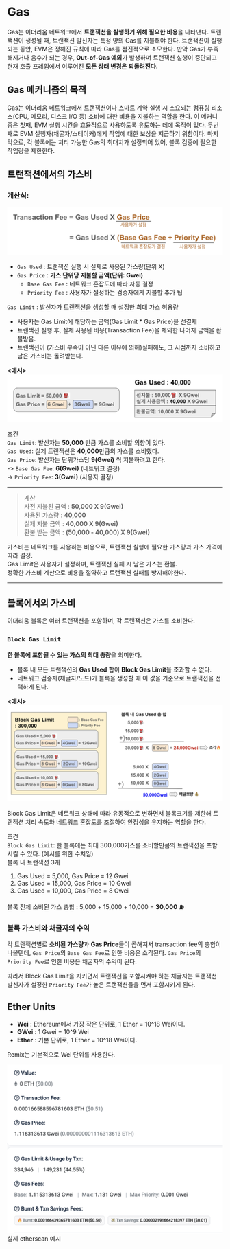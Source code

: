 # Gas
Gas는 이더리움 네트워크에서 **트랜잭션을 실행하기 위해 필요한 비용**을 나타낸다. 트랜잭션이 생성될 때, 트랜잭션 발신자는 특정 양의 Gas를 지불해야 한다. 트랜잭션이 실행되는 동안, EVM은 정해진 규칙에 따라 Gas를 점진적으로 소모한다. 만약 Gas가 부족해지거나 음수가 되는 경우, **Out-of-Gas 예외**가 발생하며 트랜잭션 실행이 중단되고 현재 호출 프레임에서 이루어진 **모든 상태 변경은 되돌려진다.**

## Gas 메커니즘의 목적
Gas는 이더리움 네트워크에서 트랜잭션이나 스마트 계약 실행 시 소요되는 컴퓨팅 리소스(CPU, 메모리, 디스크 I/O 등) 소비에 대한 비용을 지불하는 역할을 한다. 
이 메커니즘은 첫째, EVM 실행 시간을 효율적으로 사용하도록 유도하는 데에 목적이 있다. 두번째로 EVM 실행자(채굴자/스테이커)에게 작업에 대한 보상을 지급하기 위함이다. 마지막으로, 각 블록에는 처리 가능한 Gas의 최대치가 설정되어 있어, 블록 검증에 필요한 작업량을 제한한다. 

## 트랜잭션에서의 가스비

### 계산식:  
![트랜잭션 가스비](../image/transaction_fee.png)  
* `Gas Used` : 트랜잭션 실행 시 실제로 사용된 가스량(단위 X)  
* `Gas Price` : **가스 단위당 지불할 금액(단위: Gwei)**
    * `Base Gas Fee` : 네트워크 혼잡도에 따라 자동 결정
    * `Priority Fee` : 사용자가 설정하는 검증자에게 지불할 추가 팁


 `Gas Limit` : 발신자가 트랜잭션을 생성할 때 설정한 최대 가스 허용량 
 * 사용자는 Gas Limit에 해당하는 금액(Gas Limit * Gas Price)을 선결제
 * 트랜잭션 실행 후, 실제 사용된 비용(Transaction Fee)을 제외한 나머지 금액을 환불받음.
 * 트랜잭션이 (가스비 부족이 아닌 다른 이유에 의해)실패해도, 그 시점까지 소비하고 남은 가스비는 돌려받는다. 

**<예시>**
![gas](../image/transaction_gasfee.png)

 조건  
`Gas Limit`: 발신자는 **50,000** 만큼 가스를 소비할 의향이 있다.   
`Gas Used`: 실제 트랜잭션은 **40,000**만큼의 가스를 소비했다.  
`Gas Price`: 발신자는 단위가스당 **9(Gwei)** 씩 지불하려고 한다.   
-> `Base Gas Fee`: **6(Gwei)** (네트워크 결정)   
-> `Priority Fee`: **3(Gwei)** (사용자 결정) 

---
>계산  
사전 지불된 금액 : **50,000 X 9(Gwei)**    
사용된 가스량 : **40,000**  
실제 지불 금액 : **40,000 X 9(Gwei)**  
환불 받는 금액 : **(50,000 - 40,000) X 9(Gwei)**


가스비는 네트워크를 사용하는 비용으로, 트랜잭션 실행에 필요한 가스량과 가스 가격에 따라 결정.  
Gas Limit은 사용자가 설정하며, 트랜잭션 실패 시 남은 가스는 환불.  
정확한 가스비 계산으로 비용을 절약하고 트랜잭션 실패를 방지해야한다.


 ---
## 블록에서의 가스비
이더리움 블록은 여러 트랜잭션을 포함하며, 각 트랜잭션은 가스를 소비한다. 

### `Block Gas Limit`
**한 블록에 포함될 수 있는 가스의 최대 총량**을 의미한다.
* 블록 내 모든 트랜잭션의 **Gas Used** 합이 **Block Gas Limit**을 초과할 수 없다.
* 네트워크 검증자(채굴자/노드)가 블록을 생성할 때 이 값을 기준으로 트랜잭션을 선택하게 된다. 

**<예시>**
![gas](../image/block_gasfee.png)

Block Gas Limit은 네트워크 상태에 따라 유동적으로 변하면서 블록크기를 제한해 트랜잭션 처리 속도와 네트워크 혼잡도를 조절하여 안정성을 유지하는 역할을 한다. 

조건  
`Block Gas Limit`: 한 블록에는 최대 300,000가스를 소비할만큼의 트랜잭션을 포함시킬 수 있다. (예시를 위한 수치임)  
블록 내 트랜잭션 3개
1. Gas Used = 5,000, Gas Price = 12 Gwei
2. Gas Used = 15,000, Gas Price = 10 Gwei
3. Gas Used = 10,000, Gas Price = 8 Gwei

블록 전체 소비된 가스 총합 : 5,000 + 15,000 + 10,000 = **30,000** ⛽️  

### 블록 가스비와 채굴자의 수익
각 트랜잭션별로 **소비된 가스량**과 **Gas Price**들이 곱해져서 transaction fee의 총합이 나올텐데, 
`Gas Price`의 `Base Gas Fee`로 인한 비용은 소각된다.
`Gas Price`의 `Priority Fee`로 인한 비용은 채굴자의 수익이 된다. 

따라서 Block Gas Limit을 지키면서 트랜잭션을 포함시켜야 하는 채굴자는 트랜잭션 발신자가 설정한 `Priority Fee`가 높은 트랜잭션들을 먼저 포함시키게 된다. 


## Ether Units
* **Wei** : Ethereum에서 가장 작은 단위로, 1 Ether = 10^18 Wei이다.
* **GWei** : 1 Gwei = 10^9 Wei
* **Ether** : 기본 단위로, 1 Ether = 10^18 Wei이다.

Remix는 기본적으로 Wei 단위를 사용한다.

![gas](../image/gas_etherscan.png)
실제 etherscan 예시

